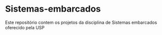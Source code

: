 # Sistemas-embarcados
Este repositório contem os projetos da disciplina de Sistemas embarcados oferecido pela USP
